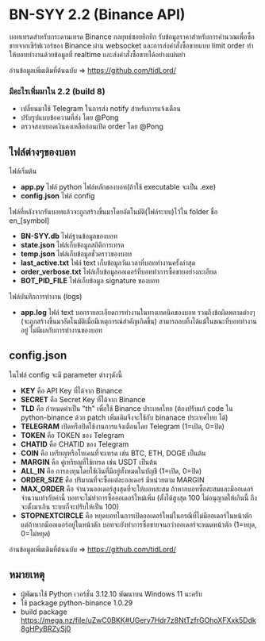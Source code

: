 
# BN-SYY 2.2 (Binance API)
บอทเทรดสำหรับกระดานเทรด Binance กลยุทธ์ซอยยิกยิก รับข้อมูลราคาสำหรับการคำนวณเพื่อซื้อขายจากเซิร์ฟเวอร์ของ Binance ผ่าน websocket และการส่งคำสั่งซื้อขายแบบ limit order ทำให้บอททำงานด้วยข้อมูลที่ realtime และส่งคำสั่งซื้อขายได้อย่างแม่นยำ

อ่านข้อมูลเพิ่มเติมที่ต้นฉบับ => https://github.com/tidLord/

### มีอะไรเพิ่มมาใน 2.2 (build 8)
- เปลี่ยนมาใช้ Telegram ในการส่ง notify สำหรับการแจ้งเตือน
- ปรับรูปแบบข้อความที่ส่ง โดย @Pong
- ตรวจสอบยอดเงินคงเหลือก่อนเปิด order โดย @Pong

## ไฟล์ต่างๆของบอท

ไฟล์เริ่มต้น
-  **app.py** ไฟล์ python ไฟล์หลักของบอท(ถ้าใช้ executable จะเป็น .exe)
-  **config.json** ไฟล์ config

ไฟล์ที่หลังจากรันบอทแล้วจะถูกสร้างขึ้นมาโดยอัตโนมัติ(ไฟล์ระบบ)ไว้ใน folder ชื่อ en_[symbol]
-  **BN-SYY.db** ไฟล์ฐานข้อมูลของบอท
-  **state.json** ไฟล์เก็บข้อมูลสถิติการเทรด
-  **temp.json** ไฟล์เก็บข้อมูลชั่วคราวของบอท
-  **last_active.txt** ไฟล์ text เก็บข้อมูลวันเวลาที่บอททำงานครั้งล่าสุด
-  **order_verbose.txt** ไฟล์เก็บข้อมูลออเดอร์ที่บอททำการซื้อขายอย่างละเอียด
-  **BOT_PID_FILE** ไฟล์เก็บข้อมูล signature ของบอท

ไฟล์บันทึกการทำงาน (logs)
-  **app.log** ไฟล์ text บอกรายละเอียดการทำงานในทางเทคนิคของบอท รวมถึงข้อผิดพลาดต่างๆ (จะถูกสร้างขึ้นมาอัตโนมัติเมื่อมีเหตุการณ์สำคัญเกิดขึ้น) สามารถลบทิ้งได้แม้ในขณะที่บอททำงานอยู่ ไม่มีผลกับการทำงานของบอท
  
## config.json
ในไฟล์ config จะมี parameter ต่างๆดังนี้
-  **KEY** คือ API Key ที่ได้จาก Binance
-  **SECRET** คือ Secret Key ที่ได้จาก Binance
-  **TLD** คือ กำหนดค่าเป็น "th" เพื่อใช้ Binance ประเทศไทย (ต้องปรับแก้ code ใน python-binance ด้วย patch  เพิ่มเติมจึงจะใช้กับ binanace ประเทศไทย ได้)
-  **TELEGRAM** เปิดหรือปิดใช้งานการแจ้งเตือนโดย Telegram (1=เปิด, 0=ปิด)
-  **TOKEN** คือ TOKEN ของ Telegram
-  **CHATID** คือ CHATID ของ Telegram
-  **COIN** คือ เหรียญหรือโทเคนที่จะเทรด เช่น BTC, ETH, DOGE เป็นต้น
-  **MARGIN** คือ คู่เหรียญที่ใช้เทรด เช่น USDT เป็นต้น
-  **ALL_IN** คือ การลงทุนโดยใช้เงินที่มีอยู่ทั้งหมดในบัญชี (1=เปิด, 0=ปิด)
-  **ORDER_SIZE** คือ ปริมาณที่จะซื้อแต่ละออเดอร์ มีหน่วยตาม MARGIN
-  **MAX_ORDER** คือ จำนวนออเดอร์สูงสุดที่จะให้บอทสะสม ถ้าหากบอทซื้อสะสมและมีออเดอร์จำนวนเท่ากับค่านี้ บอทจะไม่ทำการซื้อออเดอร์ใหม่เพิ่ม  (ตั้งได้สูงสุด 100  ไม่อนุญาตให้เกินนี้ ถึงจะตั้งมาเกิน ระบบก็จะปรับให้เป็น 100)
-  **STOPNEXTCIRCLE** คือ หยุดบอทในการเปิดออเดอร์ใหม่ในกรณีที่ไม่มีออเดอร์ในหน้าตัก แต่ถ้าหากมีออเดอร์อยู่ในหน้าตัก บอทจะยังทำการซื้อขายจนกว่าออเดอร์จะหมดหน้าตัก (1=หยุด, 0=ไม่หยุด)

อ่านข้อมูลเพิ่มเติมที่ต้นฉบับ => https://github.com/tidLord/

## หมายเหตุ
- ผู้พัฒนาใช้ Python เวอร์ชั่น 3.12.10 พัฒนาบน Windows 11 นะครับ
- ใช้ package python-binance 1.0.29
- build package https://mega.nz/file/uZwC0BKK#UGery7Hdr7z8NtTzfrGOhoXFXxk5Ddk8gHPyBRZySj0